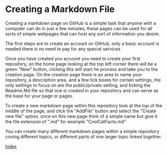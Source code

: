 # Creating a Markdown File

Creating a markdown page on GitHub is a simple task that anyone with a computer can do in just a few minutes, these pages can be used for all sorts of simple webpages that can host any sort of information you desire. 

The first steps are to create an account on GitHub, only a basic account is needed there is no need to pay for any special services

Once you have created you account you need to create your first repository, on the home page looking at the top left corner there will be a green "New" button, clicking this will start he process and take you to the creation page. 
On the creation page there is an area to name your repository, a description area, and a few tick boxes for certain settings, the only settings to focus on are the public/private setting, and ticking the Readme.Md file so that one is created in your repository and can serve as the base for your page or pages. 

To create a new markdown page within this repository look at the top of the middle of the page, and click the "AddFile" button and select the "Create new file" option, once on this new page think of a simple name but give it the file extension of ".md" for example "CoolCatFacts.md" 

 You can create many different markdown pages within a simple repository coving different topics, or different parts of one larger topic linked together.
 
 [Index](https://github.com/MangoCannon/Final)

